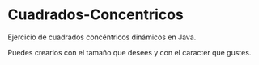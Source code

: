 # Cuadrados-Concentricos

Ejercicio de cuadrados concéntricos dinámicos en Java. 

Puedes crearlos con el tamaño que desees y con el caracter que gustes.


